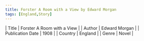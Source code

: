 ```yaml
---
title: Forster A Room with a View by Edward Morgan
tags: [England,Story]
---     
```

| Title | Forster A Room with a View  |
| Author |  Edward Morgan  |
| Publication Date | 1908   |
| Country | England |
| Genre | Novel  |
        